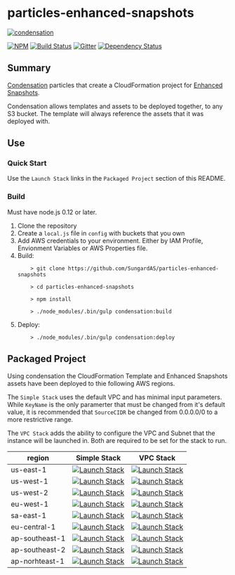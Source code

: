 # particles-enhanced-snapshots

[![condensation][condensation-image]][condensation-url]

[![NPM][npm-image]][npm-url]
[![Build Status][travis-image]][travis-url]
[![Gitter][gitter-image]][gitter-url]
[![Dependency Status][daviddm-image]][daviddm-url]


## Summary

[Condensation][condensation-url] particles that create a CloudFormation project for
[Enhanced Snapshots][enhanced-snapshots-url].

Condensation allows templates and assets to be deployed together,
to any S3 bucket. The template will always reference the assets that it
was deployed with.

## Use

### Quick Start

Use the `Launch Stack` links in the `Packaged Project` section of this
README.

### Build

Must have node.js 0.12 or later.

1. Clone the repository
2. Create a `local.js` file in `config` with buckets that you own
3. Add AWS credentials to your environment.  Either by IAM Profile,
   Envionment Variables or AWS Properties file.
4. Build:
    ```
        > git clone https://github.com/SungardAS/particles-enhanced-snapshots

        > cd particles-enhanced-snapshots

        > npm install

        > ./node_modules/.bin/gulp condensation:build
    ```
5. Deploy:
    ```
        > ./node_modules/.bin/gulp condensation:deploy

    ```



## Packaged Project

Using condensation the CloudFormation Template and Enhanced Snapshots assets
have been deployed to thie following AWS regions.

The `Simple Stack` uses the default VPC and has minimal input parameters.  While `KeyName` is the only paramerter that must be changed from it's default value, it is recommended that `SourceCIDR` be changed from 0.0.0.0/0 to a more restrictive range.

The `VPC Stack` adds the ability to configure the VPC and Subnet that the instance will be launched in.  Both are required to be set for the stack to run.

|region|Simple Stack|VPC Stack|
|------|------------|---------|
|us-east-1|[![Launch Stack](https://s3.amazonaws.com/cloudformation-examples/cloudformation-launch-stack.png)](https://console.aws.amazon.com/cloudformation/home?region=us-east-1#/stacks/new?stackName=enhanced-snapshots&templateURL=http://condensation-particles.us-east-1.s3.amazonaws.com/particles-enhanced-snapshots/release/master/particles/cftemplates/sungard_marketplace_enhanced_snapshots.template.json)|[![Launch Stack](https://s3.amazonaws.com/cloudformation-examples/cloudformation-launch-stack.png)](https://console.aws.amazon.com/cloudformation/home?region=us-east-1#/stacks/new?stackName=enhanced-snapshots&templateURL=http://condensation-particles.us-east-1.s3.amazonaws.com/particles-enhanced-snapshots/release/master/particles/cftemplates/sungard_marketplace_enhanced_snapshots_with_vpc.template.json)|
|us-west-1|[![Launch Stack](https://s3.amazonaws.com/cloudformation-examples/cloudformation-launch-stack.png)](https://console.aws.amazon.com/cloudformation/home?region=us-west-1#/stacks/new?stackName=enhanced-snapshots&templateURL=http://condensation-particles.us-west-1.s3.amazonaws.com/particles-enhanced-snapshots/release/master/particles/cftemplates/sungard_marketplace_enhanced_snapshots.template.json)|[![Launch Stack](https://s3.amazonaws.com/cloudformation-examples/cloudformation-launch-stack.png)](https://console.aws.amazon.com/cloudformation/home?region=us-west-1#/stacks/new?stackName=enhanced-snapshots&templateURL=http://condensation-particles.us-west-1.s3.amazonaws.com/particles-enhanced-snapshots/release/master/particles/cftemplates/sungard_marketplace_enhanced_snapshots_with_vpc.template.json)|
|us-west-2|[![Launch Stack](https://s3.amazonaws.com/cloudformation-examples/cloudformation-launch-stack.png)](https://console.aws.amazon.com/cloudformation/home?region=us-west-2#/stacks/new?stackName=enhanced-snapshots&templateURL=http://condensation-particles.us-west-2.s3.amazonaws.com/particles-enhanced-snapshots/release/master/particles/cftemplates/sungard_marketplace_enhanced_snapshots.template.json)|[![Launch Stack](https://s3.amazonaws.com/cloudformation-examples/cloudformation-launch-stack.png)](https://console.aws.amazon.com/cloudformation/home?region=us-west-2#/stacks/new?stackName=enhanced-snapshots&templateURL=http://condensation-particles.us-west-2.s3.amazonaws.com/particles-enhanced-snapshots/release/master/particles/cftemplates/sungard_marketplace_enhanced_snapshots_with_vpc.template.json)|
|eu-west-1|[![Launch Stack](https://s3.amazonaws.com/cloudformation-examples/cloudformation-launch-stack.png)](https://console.aws.amazon.com/cloudformation/home?region=eu-west-1#/stacks/new?stackName=enhanced-snapshots&templateURL=http://condensation-particles.eu-west-1.s3.amazonaws.com/particles-enhanced-snapshots/release/master/particles/cftemplates/sungard_marketplace_enhanced_snapshots.template.json)|[![Launch Stack](https://s3.amazonaws.com/cloudformation-examples/cloudformation-launch-stack.png)](https://console.aws.amazon.com/cloudformation/home?region=eu-west-1#/stacks/new?stackName=enhanced-snapshots&templateURL=http://condensation-particles.eu-west-1.s3.amazonaws.com/particles-enhanced-snapshots/release/master/particles/cftemplates/sungard_marketplace_enhanced_snapshots_with_vpc.template.json)|
|sa-east-1|[![Launch Stack](https://s3.amazonaws.com/cloudformation-examples/cloudformation-launch-stack.png)](https://console.aws.amazon.com/cloudformation/home?region=sa-east-1#/stacks/new?stackName=enhanced-snapshots&templateURL=http://condensation-particles.sa-east-1.s3.amazonaws.com/particles-enhanced-snapshots/release/master/particles/cftemplates/sungard_marketplace_enhanced_snapshots.template.json)|[![Launch Stack](https://s3.amazonaws.com/cloudformation-examples/cloudformation-launch-stack.png)](https://console.aws.amazon.com/cloudformation/home?region=sa-east-1#/stacks/new?stackName=enhanced-snapshots&templateURL=http://condensation-particles.sa-east-1.s3.amazonaws.com/particles-enhanced-snapshots/release/master/particles/cftemplates/sungard_marketplace_enhanced_snapshots_with_vpc.template.json)|
|eu-central-1|[![Launch Stack](https://s3.amazonaws.com/cloudformation-examples/cloudformation-launch-stack.png)](https://console.aws.amazon.com/cloudformation/home?region=eu-central-1#/stacks/new?stackName=enhanced-snapshots&templateURL=http://condensation-particles.eu-central-1.s3.amazonaws.com/particles-enhanced-snapshots/release/master/particles/cftemplates/sungard_marketplace_enhanced_snapshots.template.json)|[![Launch Stack](https://s3.amazonaws.com/cloudformation-examples/cloudformation-launch-stack.png)](https://console.aws.amazon.com/cloudformation/home?region=eu-central-1#/stacks/new?stackName=enhanced-snapshots&templateURL=http://condensation-particles.eu-central-1.s3.amazonaws.com/particles-enhanced-snapshots/release/master/particles/cftemplates/sungard_marketplace_enhanced_snapshots_with_vpc.template.json)|
|ap-southeast-1|[![Launch Stack](https://s3.amazonaws.com/cloudformation-examples/cloudformation-launch-stack.png)](https://console.aws.amazon.com/cloudformation/home?region=ap-southeast-1#/stacks/new?stackName=enhanced-snapshots&templateURL=http://condensation-particles.ap-southeast-1.s3.amazonaws.com/particles-enhanced-snapshots/release/master/particles/cftemplates/sungard_marketplace_enhanced_snapshots.template.json)|[![Launch Stack](https://s3.amazonaws.com/cloudformation-examples/cloudformation-launch-stack.png)](https://console.aws.amazon.com/cloudformation/home?region=ap-southeast-1#/stacks/new?stackName=enhanced-snapshots&templateURL=http://condensation-particles.ap-southeast-1.s3.amazonaws.com/particles-enhanced-snapshots/release/master/particles/cftemplates/sungard_marketplace_enhanced_snapshots_with_vpc.template.json)|
|ap-southeast-2|[![Launch Stack](https://s3.amazonaws.com/cloudformation-examples/cloudformation-launch-stack.png)](https://console.aws.amazon.com/cloudformation/home?region=ap-southeast-2#/stacks/new?stackName=enhanced-snapshots&templateURL=http://condensation-particles.ap-southeast-2.s3.amazonaws.com/particles-enhanced-snapshots/release/master/particles/cftemplates/sungard_marketplace_enhanced_snapshots.template.json)|[![Launch Stack](https://s3.amazonaws.com/cloudformation-examples/cloudformation-launch-stack.png)](https://console.aws.amazon.com/cloudformation/home?region=us-east-1#/stacks/new?stackName=enhanced-snapshots&templateURL=http://condensation-particles.us-east-1.s3.amazonaws.com/particles-enhanced-snapshots/release/master/particles/cftemplates/sungard_marketplace_enhanced_snapshots_with_vpc.template.json)|
|ap-norhteast-1|[![Launch Stack](https://s3.amazonaws.com/cloudformation-examples/cloudformation-launch-stack.png)](https://console.aws.amazon.com/cloudformation/home?region=ap-norhteast-1#/stacks/new?stackName=enhanced-snapshots&templateURL=http://condensation-particles.ap-norhteast-1.s3.amazonaws.com/particles-enhanced-snapshots/release/master/particles/cftemplates/sungard_marketplace_enhanced_snapshots.template.json)|[![Launch Stack](https://s3.amazonaws.com/cloudformation-examples/cloudformation-launch-stack.png)](https://console.aws.amazon.com/cloudformation/home?region=ap-norhteast-1#/stacks/new?stackName=enhanced-snapshots&templateURL=http://condensation-particles.ap-norhteast-1.s3.amazonaws.com/particles-enhanced-snapshots/release/master/particles/cftemplates/sungard_marketplace_sungard_marketplace_enhanced_snapshots_with_vpc.template.json)|



[condensation-image]: https://raw.githubusercontent.com/SungardAS/condensation/master/docs/images/condensation_logo.png
[condensation-url]: https://github.com/SungardAS/condensation
[enhanced-snapshots-url]: https://github.com/SungardAS/enhanced-snapshots
[npm-image]: https://badge.fury.io/js/particles-enhanced-snapshots.svg
[npm-url]: https://npmjs.org/package/particles-enhanced-snapshots
[gitter-image]: https://badges.gitter.im/Join%20Chat.svg
[gitter-url]: https://gitter.im/SungardAS/condensation?utm_source=badge&utm_medium=badge&utm_campaign=pr-badge
[travis-image]: https://travis-ci.org/SungardAS/particles-enhanced-snapshots.svg?branch=develop
[travis-url]: https://travis-ci.org/SungardAS/particles-enhanced-snapshots
[daviddm-image]: https://david-dm.org/SungardAS/particles-enhanced-snapshots.svg?theme=shields.io
[daviddm-url]: https://david-dm.org/SungardAS/particles-enhanced-snapshots
